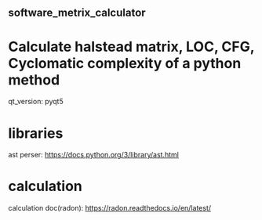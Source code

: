 ## software_metrix_calculator
# Calculate halstead matrix, LOC, CFG, Cyclomatic complexity of a python method
qt_version: pyqt5
# libraries
ast perser: https://docs.python.org/3/library/ast.html
# calculation
calculation doc(radon): https://radon.readthedocs.io/en/latest/

